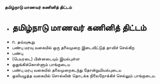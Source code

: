 **தமிழ்நாடு மாணவர் கணினித் திட்டம்**
- # தமிழ்நாடு மாணவர் கணினித் திட்டம்
- n. தவ்வுகூறு
- பண்பு மரவு வகையில் ஒரு தலைமுறை இடைவிட்டுத் தாவிச் செல்கிற
- பண்பு
- (பெயரடை) பின்னடையும் இயல்புள்ள
- ஒதுங்கிக்கொள்ளும் பாங்குடைய
- பண்பு மரபு வகையில் தலைமுறைகடந்து தோன்றுமியல்புடைய
- ஒலியழுத்த வகையில் சொல்லின் தொடக்க நிலைநோக்கிச் செல்லும் பாங்குடைய.

